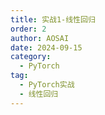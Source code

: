 ```yaml
---
title: 实战1-线性回归
order: 2
author: AOSAI
date: 2024-09-15
category:
  - PyTorch
tag:
  - PyTorch实战
  - 线性回归
---
```

